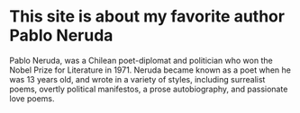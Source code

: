 # This site is about my favorite author Pablo Neruda

Pablo Neruda, was a Chilean poet-diplomat and politician who won the Nobel Prize for Literature in 1971. Neruda became known as a poet when he was 13 years old, and wrote in a variety of styles, including surrealist poems, overtly political manifestos, a prose autobiography, and passionate love poems.
